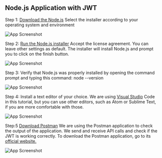 
## Node.js Application with JWT
Step 1: [Download the Node.js](https://nodejs.org/en/download) Select the installer according to your operating system and environment

![App Screenshot](https://www.vrogue.co/top-featureds-phoenixnap.com/kb/wp-content/uploads/2021/04/donwload-nodejs-installer-windows-1.png)

Step 2:  [Run the Node.js installer](https://docs.npmjs.com/downloading-and-installing-node-js-and-npm) Accept the license agreement. You can leave other settings as default. The installer will install Node.js and prompt you to click on the finish button.

![App Screenshot](https://media.geeksforgeeks.org/wp-content/uploads/20190311160231/Capture42.png)


Step 3:  Verify that Node.js was properly installed by opening the command prompt and typing this command: node --version

![App Screenshot](https://dirask.com/static/bucket/1631111981572-ZBA8EXVQ5K--image.png)

Step 4: Install a text editor of your choice. We are using  [Visual Studio](https://code.visualstudio.com/) Code in this tutorial, but you can use other editors, such as Atom or Sublime Text, if you are more comfortable with those.

![App Screenshot](https://ashutoshtripathicom.files.wordpress.com/2021/04/image-15.png?w=960)


Step:5 [Download Postman](https://www.postman.com/downloads/) We are using the Postman application to check the output of the application. We send and receive API calls and check if the JWT is working correctly.
To download the Postman application, go to its [official website.](https://www.postman.com/downloads/)

![App Screenshot](https://www.c-sharpcorner.com/article/how-to-download-and-install-postman-on-your-pc/Images/Postman%20Image%20-%20Step%202new.png00)





